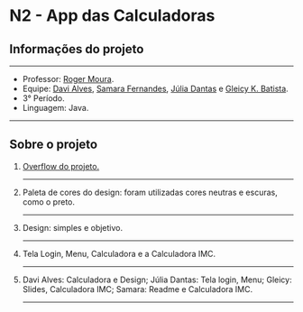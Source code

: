 <meta charset = "utf-8">
<html>
<h1> N2 - App das Calculadoras</h1>
<h2> Informações do projeto</h2>
<hr>
<ul> 
  <li> Professor: <a href = "https://github.com/rogermsarmento"> Roger Moura</a>.</li>
  <li> Equipe: <a href = "https://github.com/dalves1254"> Davi Alves</a>, <a href = "https://github.com/programadoralx"> Samara Fernandes</a>, <a href = "https://github.com/juliadantasdev"> Júlia Dantas</a> e <a href = "https://github.com/gleicykellbat"> Gleicy K. Batista</a>.</li>
  <li> 3° Período. </li>
  <li> Linguagem: Java. </li>
</ul>
<hr>

<h2> Sobre o projeto </h2>

<ol>
  
  <li> <a href = "https://codepen.io/gkb63/pen/RwBbwgK"> Overflow do projeto.</a> </li><hr>
  
  <li> <a> Paleta de cores do design: foram utilizadas cores neutras e escuras, como o preto. </a> </li> <hr>
  
  <li> <a> Design: simples e objetivo. </a> </li> <hr>
  
  <li> <a> Tela Login, Menu, Calculadora e a Calculadora IMC.</a> </li> <hr>
    
  <li> <a> Davi Alves: Calculadora e Design;
           Júlia Dantas: Tela login, Menu;
           Gleicy: Slides, Calculadora IMC;
           Samara: Readme e Calculadora IMC.
       </a> </li> <hr>
    
</ol>
  
</html>
